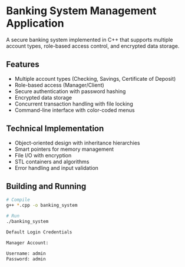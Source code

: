 # Banking System Management Application

A secure banking system implemented in C++ that supports multiple account types, role-based access control, and encrypted data storage.

## Features
- Multiple account types (Checking, Savings, Certificate of Deposit)
- Role-based access (Manager/Client)
- Secure authentication with password hashing
- Encrypted data storage
- Concurrent transaction handling with file locking
- Command-line interface with color-coded menus

## Technical Implementation
- Object-oriented design with inheritance hierarchies
- Smart pointers for memory management
- File I/O with encryption
- STL containers and algorithms
- Error handling and input validation

## Building and Running
```bash
# Compile
g++ *.cpp -o banking_system

# Run
./banking_system

Default Login Credentials

Manager Account:

Username: admin
Password: admin
